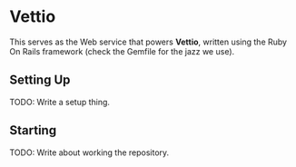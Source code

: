 # Vettio
This serves as the Web service that powers **Vettio**, written using the Ruby
On Rails framework (check the Gemfile for the jazz we use).

## Setting Up
TODO: Write a setup thing.

## Starting
TODO: Write about working the repository.
